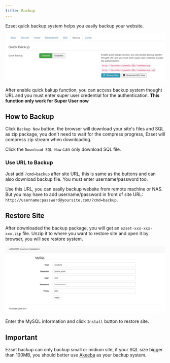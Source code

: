 ```yaml
---
title: Backup
---
```


Ezset quick backup system helps you easily backup your website.

![](171026-0001.jpg)

After enable quick bakup function, you can access backup system thought URL and you must enter super user credential for the authentication. **This function only work for Super User now**

## How to Backup

Click `Backup Now` button, the browser will download your site's files and SQL as zip package, you don't need to wait for the compress progress, Ezset will compress zip stream when downloading.

Click the `Download SQL Now` can only download SQL file.

### Use URL to Backup

Just add `?cmd=backup` after site URL, this is same as the buttons and can also download backup file. You must enter username/password too.

Use this URL, you can easily backup website from remote machine or NAS. But you may have to add username/password in front of site URL: `http://username:password@yoursite.com/?cmd=backup`.

## Restore Site

After downloaded the backup package, you will get an `ezset-xxx-xxx-xxx.zip` file. Unzip it to where you want to restore site and open it by browser, you will see restore system.

![](171026-0002.jpg)

Enter the MySQL information and click `Install` button to restore site.

## Important

Ezset backup can only backup small or midium site, if your SQL size bigger than 100MB, you should better use [Akeeba](https://www.akeebabackup.com/) as your backup system.


